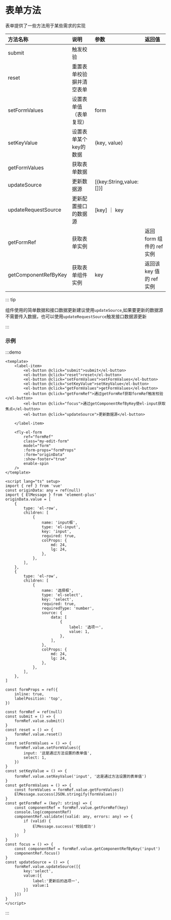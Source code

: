 # 表单方法

表单提供了一些方法用于某些需求的实现

| 方法名称         | 说明                     | 参数         | 返回值                                                                     |
| :--------------- | :----------------------- | :----------- | :------------------------------------------------------------------------- |
| submit           | 触发校验                 |              |                                                                            |
| reset            | 重置表单校验摒并清空表单 |              |                                                                            |
| setFormValues    | 设置表单值（表单复现）   | form         |                                                                            |
| setKeyValue      | 设置表单某个key的数据    | (key, value) |                                                                            |
| getFormValues    | 获取表单数据             |              |                                                                            |
| updateSource | 更新数据源              | [{key:String,value:[]}]        |                                                                            |
| updateRequestSource | 更新配置接口的数据源               | [key] ｜ key     |                                                                            |
| getFormRef          | 获取表单实例             |         |返回 form 组件的 ref 实例 |
| getComponentRefByKey          | 获取表单组件实例             | key          |返回该 key 值的  ref 实例  |

::: tip

组件使用的简单数据和接口数据更新建议使用`updateSource`,如果要更新的数据源不需要传入数据，也可以使用`updateRequestSource`触发接口数据源更新

:::

### 示例
:::demo

```vue
<template>
	<label-item>
		<el-button @click="submit">submit</el-button>
		<el-button @click="reset">reset</el-button>
		<el-button @click="setFormValues">setFormValues</el-button>
		<el-button @click="setKeyValue">setKeyValue</el-button>
		<el-button @click="getFormValues">getFormValues</el-button>
		<el-button @click="getFormRef">通过getFormRef获取formRef触发校验</el-button>
		<el-button @click="focus">通过getComponentRefByKey使el-input获取焦点</el-button>
		<el-button @click="updateSource">更新数据源</el-button>
		
	</label-item>

	<fly-el-form
		ref="formRef"
		class="my-edit-form"
		model="form"
		:form-props="formProps"
		:form="originData"
		:show-footer="true"
		enable-spin
	/>
</template>

<script lang="ts" setup>
import { ref } from 'vue'
const originData: any = ref(null)
import { ElMessage } from 'element-plus'
originData.value = [
	{
		type: 'el-row',
		children: [
			{
				name: 'input框',
				type: 'el-input',
				key: 'input',
				required: true,
				colProps: {
					md: 24,
					lg: 24,
				},
			},
		],
	},
	{
		type: 'el-row',
		children: [
			{
				name: '选择框',
				type: 'el-select',
				key: 'select',
				required: true,
				requiredType: 'number',
				source: {
					data: [
						{
							label: '选项一',
							value: 1,
						},
					],
				},
				colProps: {
					md: 24,
					lg: 24,
				},
			},
		],
	},
]

const formProps = ref({
	inline: true,
	labelPosition: 'top',
})

const formRef = ref(null)
const submit = () => {
	formRef.value.submit()
}
const reset = () => {
	formRef.value.reset()
}
const setFormValues = () => {
	formRef.value.setFormValues({
		input: '这是通过方法设置的表单值',
		select: 1,
	})
}
const setKeyValue = () => {
	formRef.value.setKeyValue('input', '这是通过方法设置的表单值')
}
const getFormValues = () => {
	const formValues = formRef.value.getFormValues()
	ElMessage.success(JSON.stringify(formValues))
}
const getFormRef = (key?: string) => {
	const componentRef = formRef.value.getFormRef(key)
	console.log(componentRef)
	componentRef.validate((valid: any, errors: any) => {
		if (valid) {
			ElMessage.success('校验成功')
		}
	})
}
const focus = () => {
	const componentRef = formRef.value.getComponentRefByKey('input')
	componentRef.focus()
}
const updateSource = () => {
	formRef.value.updateSource([{
		key:'select',
		value:[{
			label:'更新后的选项一',
			value:1
		}]
	}])
}
</script>
```

:::


